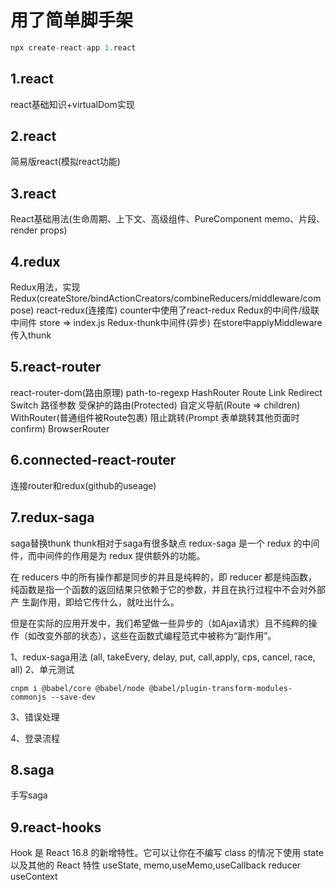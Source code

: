 # 用了简单脚手架

``` javascript
npx create-react-app 1.react
```

## 1.react

  react基础知识+virtualDom实现

## 2.react

  简易版react(模拟react功能)

## 3.react

  React基础用法(生命周期、上下文、高级组件、PureComponent memo、片段、render props)

## 4.redux

  Redux用法，实现Redux(createStore/bindActionCreators/combineReducers/middleware/compose)
  react-redux(连接库)  counter中使用了react-redux
  Redux的中间件/级联中间件 store => index.js
  Redux-thunk中间件(异步) 在store中applyMiddleware传入thunk

## 5.react-router

  react-router-dom(路由原理)  path-to-regexp HashRouter Route Link Redirect Switch 路径参数 受保护的路由(Protected) 自定义导航(Route => children) WithRouter(普通组件被Route包裹) 阻止跳转(Prompt 表单跳转其他页面时confirm) BrowserRouter

## 6.connected-react-router
  
  连接router和redux(github的useage)

## 7.redux-saga
  
  saga替换thunk thunk相对于saga有很多缺点
  redux-saga 是一个 redux 的中间件，而中间件的作用是为 redux 提供额外的功能。

  在 reducers 中的所有操作都是同步的并且是纯粹的，即 reducer 都是纯函数，纯函数是指一个函数的返回结果只依赖于它的参数，并且在执行过程中不会对外部产 生副作用，即给它传什么，就吐出什么。

  但是在实际的应用开发中，我们希望做一些异步的（如Ajax请求）且不纯粹的操作（如改变外部的状态），这些在函数式编程范式中被称为“副作用”。

  1、redux-saga用法 (all, takeEvery, delay, put, call,apply, cps, cancel, race, all)
  2、单元测试

  ```node
  cnpm i @babel/core @babel/node @babel/plugin-transform-modules-commonjs --save-dev
  ```

  3、错误处理

  4、登录流程

## 8.saga
  
  手写saga

## 9.react-hooks
  
  Hook 是 React 16.8 的新增特性。它可以让你在不编写 class 的情况下使用 state 以及其他的 React 特性
  useState, memo,useMemo,useCallback
  reducer useContext
